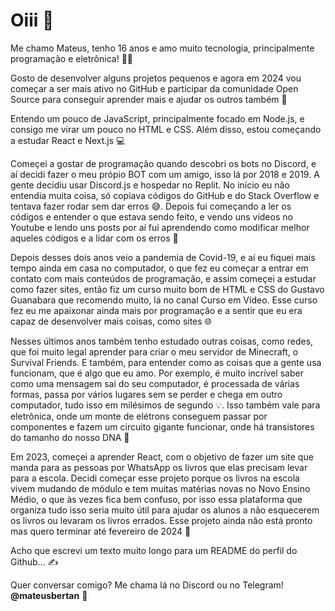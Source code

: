 # Oiii 👋
Me chamo Mateus, tenho 16 anos e amo muito tecnologia, principalmente programação e eletrônica! 🧑‍💻

Gosto de desenvolver alguns projetos pequenos e agora em 2024 vou começar a ser mais ativo no GitHub e participar da comunidade Open Source para conseguir aprender mais e ajudar os outros também 💖

Entendo um pouco de JavaScript, principalmente focado em Node.js, e consigo me virar um pouco no HTML e CSS. Além disso, estou começando a estudar React e Next.js 💻

Começei a gostar de programação quando descobri os bots no Discord, e aí decidi fazer o meu própio BOT com um amigo, isso lá por 2018 e 2019. A gente decidiu usar Discord.js e hospedar no Replit. No início eu não entendia muita coisa, só copiava códigos do GitHub e do Stack Overflow e tentava fazer rodar sem dar erros 😅. Depois fui começando a ler os códigos e entender o que estava sendo feito, e vendo uns vídeos no Youtube e lendo uns posts por aí fui aprendendo como modificar melhor aqueles códigos e a lidar com os erros 🤖

Depois desses dois anos veio a pandemia de Covid-19, e aí eu fiquei mais tempo ainda em casa no computador, o que fez eu começar a entrar em contato com mais conteúdos de programação, e assim começei a estudar como fazer sites, então fiz um curso muito bom de HTML e CSS do Gustavo Guanabara que recomendo muito, lá no canal Curso em Vídeo. Esse curso fez eu me apaixonar ainda mais por programação e a sentir que eu era capaz de desenvolver mais coisas, como sites 🌐

Nesses últimos anos também tenho estudado outras coisas, como redes, que foi muito legal aprender para criar o meu servidor de Minecraft, o Survival Friends. E também, para entender como as coisas que a gente usa funcionam, que é algo que eu amo. Por exemplo, é muito incrível saber como uma mensagem sai do seu computador, é processada de várias formas, passa por vários lugares sem se perder e chega em outro computador, tudo isso em milésimos de segundo 💡. Isso também vale para eletrônica, onde um monte de elétrons conseguem passar por componentes e fazem um circuito gigante funcionar, onde há transistores do tamanho do nosso DNA 🧬

Em 2023, começei a aprender React, com o objetivo de fazer um site que manda para as pessoas por WhatsApp os livros que elas precisam levar para a escola. Decidi começar esse projeto porque os livros na escola vivem mudando de módulo e tem muitas matérias novas no Novo Ensino Médio, o que às vezes fica bem confuso, por isso essa plataforma que organiza tudo isso seria muito útil para ajudar os alunos a não esquecerem os livros ou levaram os livros errados. Esse projeto ainda não está pronto mas quero terminar até fevereiro de 2024 🎒

Acho que escrevi um texto muito longo para um README do perfil do Github... ✍️

Quer conversar comigo? Me chama lá no Discord ou no Telegram! **@mateusbertan** 💬
